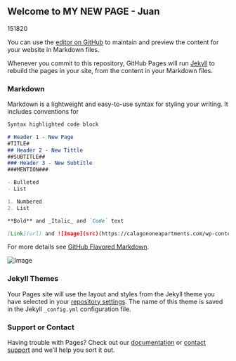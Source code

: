 ## Welcome to MY NEW PAGE - Juan 
151820

You can use the [editor on GitHub](https://github.com/Juan151820/firstpage/edit/master/index.md) to maintain and preview the content for your website in Markdown files.

Whenever you commit to this repository, GitHub Pages will run [Jekyll](https://jekyllrb.com/) to rebuild the pages in your site, from the content in your Markdown files.

### Markdown

Markdown is a lightweight and easy-to-use syntax for styling your writing. It includes conventions for

```markdown
Syntax highlighted code block

# Header 1 - New Page
#TITLE#
## Header 2 - New Tittle
##SUBTITLE##
### Header 3 - New Subtitle
###MENTION###

- Bulleted
- List

1. Numbered
2. List

**Bold** and _Italic_ and `Code` text

[Link](url) and ![Image](src)(https://calagononeapartments.com/wp-content/uploads/2018/03/icon-calagoapts.png)
```

For more details see [GitHub Flavored Markdown](https://guides.github.com/features/mastering-markdown/).


![Image](src:"https://calagononeapartments.com/wp-content/uploads/2018/03/icon-calagoapts.png")

### Jekyll Themes

Your Pages site will use the layout and styles from the Jekyll theme you have selected in your [repository settings](https://github.com/Juan151820/firstpage/settings). The name of this theme is saved in the Jekyll `_config.yml` configuration file.

### Support or Contact

Having trouble with Pages? Check out our [documentation](https://help.github.com/categories/github-pages-basics/) or [contact support](https://github.com/contact) and we’ll help you sort it out.
